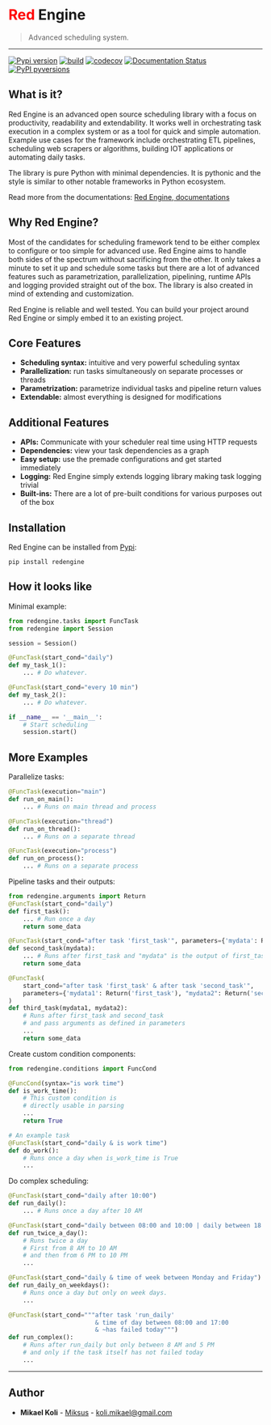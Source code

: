 
# <span style="color:red">Red</span> Engine
> Advanced scheduling system.

-----------------

[![Pypi version](https://badgen.net/pypi/v/redengine)](https://pypi.org/project/redengine/)
[![build](https://github.com/Miksus/red-engine/actions/workflows/main.yml/badge.svg?branch=master)](https://github.com/Miksus/red-engine/actions/workflows/main.yml)
[![codecov](https://codecov.io/gh/Miksus/red-engine/branch/master/graph/badge.svg?token=U2KF1QA5HT)](https://codecov.io/gh/Miksus/red-engine)
[![Documentation Status](https://readthedocs.org/projects/red-engine/badge/?version=latest)](https://red-engine.readthedocs.io/en/latest/?badge=latest)
[![PyPI pyversions](https://badgen.net/pypi/python/redengine)](https://pypi.org/project/redengine/)

## What is it?

Red Engine is an advanced open source scheduling library 
with a focus on productivity, readability and extendability. 
It works well in orchestrating task execution in a complex system
or as a tool for quick and simple automation. Example use cases for the 
framework include orchestrating ETL pipelines, scheduling web scrapers
or algorithms, building IOT applications or automating daily tasks.

The library is pure Python with minimal dependencies. It is 
pythonic and the style is similar to other notable frameworks
in Python ecosystem. 

Read more from the documentations: [Red Engine, documentations](https://red-engine.readthedocs.io/en/stable/)

## Why Red Engine?

Most of the candidates for scheduling framework tend to be 
either complex to configure or too simple for advanced use. Red Engine
aims to handle both sides of the spectrum without sacrificing from the other. 
It only takes a minute to set it up and schedule some tasks but there are 
a lot of advanced features such as parametrization, parallelization, 
pipelining, runtime APIs and logging provided straight out of the box. 
The library is also created in mind of extending and customization.

Red Engine is reliable and well tested. You can build your project
around Red Engine or simply embed it to an existing project. 

## Core Features

- **Scheduling syntax:** intuitive and very powerful scheduling syntax
- **Parallelization:** run tasks simultaneously on separate processes or threads
- **Parametrization:** parametrize individual tasks and pipeline return values
- **Extendable:** almost everything is designed for modifications

## Additional Features

- **APIs:** Communicate with your scheduler real time using HTTP requests
- **Dependencies:** view your task dependencies as a graph
- **Easy setup:** use the premade configurations and get started immediately
- **Logging:** Red Engine simply extends logging library making task logging trivial
- **Built-ins:** There are a lot of pre-built conditions for various purposes out of the box

## Installation

Red Engine can be installed from [Pypi](https://pypi.org/project/redengine/):

```shell
pip install redengine
```

## How it looks like

Minimal example:

```python
from redengine.tasks import FuncTask
from redengine import Session

session = Session()

@FuncTask(start_cond="daily")
def my_task_1():
    ... # Do whatever.

@FuncTask(start_cond="every 10 min")
def my_task_2():
    ... # Do whatever.

if __name__ == '__main__':
    # Start scheduling
    session.start()
```

## More Examples

Parallelize tasks:

```python
@FuncTask(execution="main")
def run_on_main():
    ... # Runs on main thread and process

@FuncTask(execution="thread")
def run_on_thread():
    ... # Runs on a separate thread

@FuncTask(execution="process")
def run_on_process():
    ... # Runs on a separate process
```

Pipeline tasks and their outputs:

```python
from redengine.arguments import Return
@FuncTask(start_cond="daily")
def first_task():
    ... # Run once a day
    return some_data

@FuncTask(start_cond="after task 'first_task'", parameters={'mydata': Return('first_task')})
def second_task(mydata):
    ... # Runs after first_task and "mydata" is the output of first_task
    return some_data

@FuncTask(
    start_cond="after task 'first_task' & after task 'second_task'", 
    parameters={'mydata1': Return('first_task'), "mydata2": Return('second_task')}
)
def third_task(mydata1, mydata2):
    # Runs after first_task and second_task
    # and pass arguments as defined in parameters
    ... 
    return some_data
```

Create custom condition components:

```python
from redengine.conditions import FuncCond

@FuncCond(syntax="is work time")
def is_work_time():
    # This custom condition is
    # directly usable in parsing
    ...
    return True

# An example task
@FuncTask(start_cond="daily & is work time")
def do_work():
    # Runs once a day when is_work_time is True 
    ... 

```

Do complex scheduling:

```python
@FuncTask(start_cond="daily after 10:00")
def run_daily():
    ... # Runs once a day after 10 AM

@FuncTask(start_cond="daily between 08:00 and 10:00 | daily between 18:00 and 22:00")
def run_twice_a_day():
    # Runs twice a day
    # First from 8 AM to 10 AM 
    # and then from 6 PM to 10 PM
    ...

@FuncTask(start_cond="daily & time of week between Monday and Friday")
def run_daily_on_weekdays():
    # Runs once a day but only on week days. 
    ...

@FuncTask(start_cond="""after task 'run_daily' 
                        & time of day between 08:00 and 17:00
                        & ~has failed today""")
def run_complex():
    # Runs after run_daily but only between 8 AM and 5 PM
    # and only if the task itself has not failed today
    ...
```

---

## Author

* **Mikael Koli** - [Miksus](https://github.com/Miksus) - koli.mikael@gmail.com


